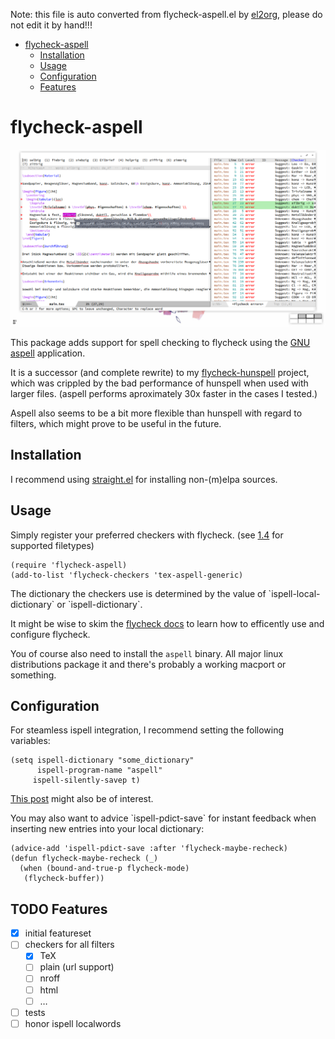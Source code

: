 Note: this file is auto converted from flycheck-aspell.el by [el2org](https://github.com/tumashu/el2org), please do not edit it by hand!!!

- [flycheck-aspell](#org50ec2f7)
  - [Installation](#orgb267d96)
  - [Usage](#org954cd79)
  - [Configuration](#orgc9f8fde)
  - [Features](#orgcdde5bd)


<a id="org50ec2f7"></a>

# flycheck-aspell

![flycheck-aspell in action](screenshot.png)

This package adds support for spell checking to flycheck using the [GNU aspell](http://aspell.net) application.

It is a successor (and complete rewrite) to my [flycheck-hunspell](https://github.com/leotaku/flycheck-hunspell) project, which was crippled by the bad performance of hunspell when used with larger files. (aspell performs aproximately 30x faster in the cases I tested.)

Aspell also seems to be a bit more flexible than hunspell with regard to filters, which might prove to be useful in the future.


<a id="orgb267d96"></a>

## Installation

I recommend using [straight.el](https://github.com/raxod502/straight.el) for installing non-(m)elpa sources.


<a id="org954cd79"></a>

## Usage

Simply register your preferred checkers with flycheck. (see [1.4](#orgcdde5bd) for supported filetypes)

```elisp
(require 'flycheck-aspell)
(add-to-list 'flycheck-checkers 'tex-aspell-generic)
```

The dictionary the checkers use is determined by the value of \`ispell-local-dictionary\` or \`ispell-dictionary\`.

It might be wise to skim the [flycheck docs](https://www.flycheck.org/en/latest/) to learn how to efficently use and configure flycheck.

You of course also need to install the `aspell` binary. All major linux distributions package it and there's probably a working macport or something.


<a id="orgc9f8fde"></a>

## Configuration

For steamless ispell integration, I recommend setting the following variables:

```elisp
(setq ispell-dictionary "some_dictionary"
      ispell-program-name "aspell"
     ispell-silently-savep t)
```

[This post](https://blog.binchen.org/posts/what-s-the-best-spell-check-set-up-in-emacs.html) might also be of interest.

You may also want to advice \`ispell-pdict-save\` for instant feedback when inserting new entries into your local dictionary:

```elisp
(advice-add 'ispell-pdict-save :after 'flycheck-maybe-recheck)
(defun flycheck-maybe-recheck (_)
  (when (bound-and-true-p flycheck-mode)
   (flycheck-buffer))
```


<a id="orgcdde5bd"></a>

## TODO Features

-   [X] initial featureset
-   [ ] checkers for all filters
    -   [X] TeX
    -   [ ] plain (url support)
    -   [ ] nroff
    -   [ ] html
    -   [ ] &#x2026;
-   [ ] tests
-   [ ] honor ispell localwords
